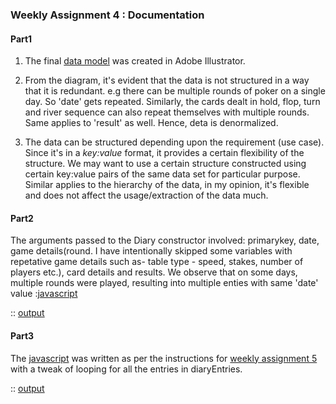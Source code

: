 ### **Weekly Assignment 4 : Documentation**

#### Part1

1. The final [data model](https://github.com/aaditirokade/data-structures/blob/master/Weekly_assignment5/Part1_dataModel.png) was created in Adobe Illustrator.

2. From the diagram, it's evident that the data is not structured in a way that it is redundant. e.g there can be multiple rounds of poker on a single day. So 'date' gets repeated. Similarly, the cards dealt in hold, flop, turn and river sequence can also repeat themselves with multiple rounds. Same applies to 'result' as well. Hence, deta is denormalized. 
       
3. The data can be structured depending upon the requirement (use case). Since it's in a *key:value* format, it provides a certain flexibility of the structure. We may want to use a certain structure constructed using certain key:value pairs of the same data set for particular purpose. Similar applies to the hierarchy of the data, in my opinion, it's flexible and does not affect the usage/extraction of the data much.

#### Part2

The arguments passed to the Diary constructor involved: primarykey, date, game details(round. I have intentionally skipped some variables with repetative game details such as- table type - speed, stakes, number of players etc.), card details and results. We observe that on some days, multiple rounds were played, resulting into multiple enties with same 'date' value :[javascript](https://github.com/aaditirokade/data-structures/blob/master/Weekly_assignment5/index_part2.js)

:: [output](https://github.com/aaditirokade/data-structures/blob/master/Weekly_assignment5/part2_output)
   
#### Part3

The [javascript](https://github.com/aaditirokade/data-structures/blob/master/Weekly_assignment5/index_part3.js) was written as per the instructions for [weekly assignment 5](https://github.com/visualizedata/data-structures/blob/master/assignments/weekly_assignment_05.md) with a tweak of looping for all the entries in diaryEntries.

:: [output](https://github.com/aaditirokade/data-structures/blob/master/Weekly_assignment5/part3_output.png)

